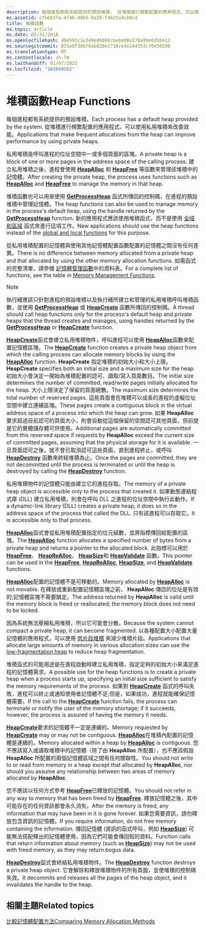 ```yaml
---
description: 每個進程都有系統提供的預設堆積。 從堆積進行頻繁配置的應用程式，可以使用私用堆積來改善效能。
ms.assetid: cfb683fa-4f46-48b5-9a28-f4625a9cb8cd
title: 堆積函數
ms.topic: article
ms.date: 05/31/2018
ms.openlocfilehash: d0e591c1e349ed6806cbebe00a178a99e63bb412
ms.sourcegitcommit: 831e8f3db78ab820e1710cede244553c70e50500
ms.translationtype: MT
ms.contentlocale: zh-TW
ms.lasthandoff: 01/07/2021
ms.locfileid: "103849162"
---
```

# <a name="heap-functions"></a><span data-ttu-id="e0aa2-104">堆積函數</span><span class="sxs-lookup"><span data-stu-id="e0aa2-104">Heap Functions</span></span>

<span data-ttu-id="e0aa2-105">每個進程都有系統提供的預設堆積。</span><span class="sxs-lookup"><span data-stu-id="e0aa2-105">Each process has a default heap provided by the system.</span></span> <span data-ttu-id="e0aa2-106">從堆積進行頻繁配置的應用程式，可以使用私用堆積來改善效能。</span><span class="sxs-lookup"><span data-stu-id="e0aa2-106">Applications that make frequent allocations from the heap can improve performance by using private heaps.</span></span>

<span data-ttu-id="e0aa2-107">私用堆積是呼叫進程的位址空間中一或多個頁面的區塊。</span><span class="sxs-lookup"><span data-stu-id="e0aa2-107">A private heap is a block of one or more pages in the address space of the calling process.</span></span> <span data-ttu-id="e0aa2-108">建立私用堆積之後，進程會使用 [**HeapAlloc**](/windows/desktop/api/HeapApi/nf-heapapi-heapalloc) 和 [**HeapFree**](/windows/desktop/api/HeapApi/nf-heapapi-heapfree) 等函數來管理該堆積中的記憶體。</span><span class="sxs-lookup"><span data-stu-id="e0aa2-108">After creating the private heap, the process uses functions such as [**HeapAlloc**](/windows/desktop/api/HeapApi/nf-heapapi-heapalloc) and [**HeapFree**](/windows/desktop/api/HeapApi/nf-heapapi-heapfree) to manage the memory in that heap.</span></span>

<span data-ttu-id="e0aa2-109">堆積函數也可以用來使用 [**GetProcessHeap**](/windows/desktop/api/HeapApi/nf-heapapi-getprocessheap) 函式所傳回的控制碼，在進程的預設堆積中管理記憶體。</span><span class="sxs-lookup"><span data-stu-id="e0aa2-109">The heap functions can also be used to manage memory in the process's default heap, using the handle returned by the [**GetProcessHeap**](/windows/desktop/api/HeapApi/nf-heapapi-getprocessheap) function.</span></span> <span data-ttu-id="e0aa2-110">新的應用程式應該使用堆積函式，而不是使用 [全域和區域](global-and-local-functions.md) 函式來進行這項工作。</span><span class="sxs-lookup"><span data-stu-id="e0aa2-110">New applications should use the heap functions instead of the [global and local functions](global-and-local-functions.md) for this purpose.</span></span>

<span data-ttu-id="e0aa2-111">從私用堆積配置的記憶體與使用其他記憶體配置函數配置的記憶體之間沒有任何差異。</span><span class="sxs-lookup"><span data-stu-id="e0aa2-111">There is no difference between memory allocated from a private heap and that allocated by using the other memory allocation functions.</span></span> <span data-ttu-id="e0aa2-112">如需函式的完整清單，請參閱 [記憶體管理函數](memory-management-functions.md)中的資料表。</span><span class="sxs-lookup"><span data-stu-id="e0aa2-112">For a complete list of functions, see the table in [Memory Management Functions](memory-management-functions.md).</span></span>

> [!Note]  
> <span data-ttu-id="e0aa2-113">執行緒應該只針對進程的預設堆積以及執行緒所建立和管理的私用堆積呼叫堆積函數，並使用 [**GetProcessHeap**](/windows/desktop/api/HeapApi/nf-heapapi-getprocessheap) 或 [**HeapCreate**](/windows/desktop/api/HeapApi/nf-heapapi-heapcreate) 函數所傳回的控制碼。</span><span class="sxs-lookup"><span data-stu-id="e0aa2-113">A thread should call heap functions only for the process's default heap and private heaps that the thread creates and manages, using handles returned by the [**GetProcessHeap**](/windows/desktop/api/HeapApi/nf-heapapi-getprocessheap) or [**HeapCreate**](/windows/desktop/api/HeapApi/nf-heapapi-heapcreate) function.</span></span>

 

<span data-ttu-id="e0aa2-114">[**HeapCreate**](/windows/desktop/api/HeapApi/nf-heapapi-heapcreate)函式會建立私用堆積物件，呼叫進程可以使用 [**HeapAlloc**](/windows/desktop/api/HeapApi/nf-heapapi-heapalloc)函數來配置記憶體區塊。</span><span class="sxs-lookup"><span data-stu-id="e0aa2-114">The [**HeapCreate**](/windows/desktop/api/HeapApi/nf-heapapi-heapcreate) function creates a private heap object from which the calling process can allocate memory blocks by using the [**HeapAlloc**](/windows/desktop/api/HeapApi/nf-heapapi-heapalloc) function.</span></span> <span data-ttu-id="e0aa2-115">**HeapCreate** 指定堆積的初始大小和大小上限。</span><span class="sxs-lookup"><span data-stu-id="e0aa2-115">**HeapCreate** specifies both an initial size and a maximum size for the heap.</span></span> <span data-ttu-id="e0aa2-116">初始大小會決定一開始為堆積配置的認可、讀取/寫入頁面數目。</span><span class="sxs-lookup"><span data-stu-id="e0aa2-116">The initial size determines the number of committed, read/write pages initially allocated for the heap.</span></span> <span data-ttu-id="e0aa2-117">大小上限決定了保留的頁面總數。</span><span class="sxs-lookup"><span data-stu-id="e0aa2-117">The maximum size determines the total number of reserved pages.</span></span> <span data-ttu-id="e0aa2-118">這些頁面會在堆積可以成長的進程的虛擬位址空間中建立連續區塊。</span><span class="sxs-lookup"><span data-stu-id="e0aa2-118">These pages create a contiguous block in the virtual address space of a process into which the heap can grow.</span></span> <span data-ttu-id="e0aa2-119">如果 **HeapAlloc** 要求超過目前認可的頁面大小，則會自動從這個保留的空間認可其他頁面，但前提是它的實體儲存體可供使用。</span><span class="sxs-lookup"><span data-stu-id="e0aa2-119">Additional pages are automatically committed from this reserved space if requests by **HeapAlloc** exceed the current size of committed pages, assuming that the physical storage for it is available.</span></span> <span data-ttu-id="e0aa2-120">一旦頁面認可之後，就不會已取消認可這些頁面，直到進程終止，或呼叫 [**HeapDestroy**](/windows/desktop/api/HeapApi/nf-heapapi-heapdestroy) 函數來終結堆積為止。</span><span class="sxs-lookup"><span data-stu-id="e0aa2-120">Once the pages are committed, they are not decommitted until the process is terminated or until the heap is destroyed by calling the [**HeapDestroy**](/windows/desktop/api/HeapApi/nf-heapapi-heapdestroy) function.</span></span>

<span data-ttu-id="e0aa2-121">私用堆積物件的記憶體只能由建立它的進程存取。</span><span class="sxs-lookup"><span data-stu-id="e0aa2-121">The memory of a private heap object is accessible only to the process that created it.</span></span> <span data-ttu-id="e0aa2-122">如果動態連結程式庫 (DLL) 建立私用堆積，則會在呼叫 DLL 之進程的位址空間中執行此動作。</span><span class="sxs-lookup"><span data-stu-id="e0aa2-122">If a dynamic-link library (DLL) creates a private heap, it does so in the address space of the process that called the DLL.</span></span> <span data-ttu-id="e0aa2-123">只有該進程可以存取它。</span><span class="sxs-lookup"><span data-stu-id="e0aa2-123">It is accessible only to that process.</span></span>

<span data-ttu-id="e0aa2-124">[**HeapAlloc**](/windows/desktop/api/HeapApi/nf-heapapi-heapalloc)函式會從私用堆積配置指定的位元組數，並將指標傳回給配置的區塊。</span><span class="sxs-lookup"><span data-stu-id="e0aa2-124">The [**HeapAlloc**](/windows/desktop/api/HeapApi/nf-heapapi-heapalloc) function allocates a specified number of bytes from a private heap and returns a pointer to the allocated block.</span></span> <span data-ttu-id="e0aa2-125">此指標可以用於 [**HeapFree**](/windows/desktop/api/HeapApi/nf-heapapi-heapfree)、 [**HeapReAlloc**](/windows/desktop/api/HeapApi/nf-heapapi-heaprealloc)、 [**HeapSize**](/windows/desktop/api/HeapApi/nf-heapapi-heapsize)和 [**HeapValidate**](/windows/desktop/api/HeapApi/nf-heapapi-heapvalidate) 函數。</span><span class="sxs-lookup"><span data-stu-id="e0aa2-125">This pointer can be used in the [**HeapFree**](/windows/desktop/api/HeapApi/nf-heapapi-heapfree), [**HeapReAlloc**](/windows/desktop/api/HeapApi/nf-heapapi-heaprealloc), [**HeapSize**](/windows/desktop/api/HeapApi/nf-heapapi-heapsize), and [**HeapValidate**](/windows/desktop/api/HeapApi/nf-heapapi-heapvalidate) functions.</span></span>

<span data-ttu-id="e0aa2-126">[**HeapAlloc**](/windows/desktop/api/HeapApi/nf-heapapi-heapalloc)配置的記憶體不是可移動的。</span><span class="sxs-lookup"><span data-stu-id="e0aa2-126">Memory allocated by [**HeapAlloc**](/windows/desktop/api/HeapApi/nf-heapapi-heapalloc) is not movable.</span></span> <span data-ttu-id="e0aa2-127">在釋放或重新配置記憶體區塊之前， **HeapAlloc** 傳回的位址是有效的;記憶體區塊不需要鎖定。</span><span class="sxs-lookup"><span data-stu-id="e0aa2-127">The address returned by **HeapAlloc** is valid until the memory block is freed or reallocated; the memory block does not need to be locked.</span></span>

<span data-ttu-id="e0aa2-128">因為系統無法壓縮私用堆積，所以它可能會分散。</span><span class="sxs-lookup"><span data-stu-id="e0aa2-128">Because the system cannot compact a private heap, it can become fragmented.</span></span> <span data-ttu-id="e0aa2-129">以各種配置大小配置大量記憶體的應用程式，可以使用 [低片段堆積](low-fragmentation-heap.md) 來減少堆積片段。</span><span class="sxs-lookup"><span data-stu-id="e0aa2-129">Applications that allocate large amounts of memory in various allocation sizes can use the [low-fragmentation heap](low-fragmentation-heap.md) to reduce heap fragmentation.</span></span>

<span data-ttu-id="e0aa2-130">堆積函式的可能用途是在進程啟動時建立私用堆積，指定足夠的初始大小來滿足進程的記憶體需求。</span><span class="sxs-lookup"><span data-stu-id="e0aa2-130">A possible use for the heap functions is to create a private heap when a process starts up, specifying an initial size sufficient to satisfy the memory requirements of the process.</span></span> <span data-ttu-id="e0aa2-131">如果對 [**HeapCreate**](/windows/desktop/api/HeapApi/nf-heapapi-heapcreate) 函式的呼叫失敗，進程可以終止或通知使用者記憶體不足;但是，如果成功，進程就能確保記憶體需要。</span><span class="sxs-lookup"><span data-stu-id="e0aa2-131">If the call to the [**HeapCreate**](/windows/desktop/api/HeapApi/nf-heapapi-heapcreate) function fails, the process can terminate or notify the user of the memory shortage; if it succeeds, however, the process is assured of having the memory it needs.</span></span>

<span data-ttu-id="e0aa2-132">[**HeapCreate**](/windows/desktop/api/HeapApi/nf-heapapi-heapcreate)要求的記憶體不一定是連續的。</span><span class="sxs-lookup"><span data-stu-id="e0aa2-132">Memory requested by [**HeapCreate**](/windows/desktop/api/HeapApi/nf-heapapi-heapcreate) may or may not be contiguous.</span></span> <span data-ttu-id="e0aa2-133">[**HeapAlloc**](/windows/desktop/api/HeapApi/nf-heapapi-heapalloc)在堆積內配置的記憶體是連續的。</span><span class="sxs-lookup"><span data-stu-id="e0aa2-133">Memory allocated within a heap by [**HeapAlloc**](/windows/desktop/api/HeapApi/nf-heapapi-heapalloc) is contiguous.</span></span> <span data-ttu-id="e0aa2-134">您不應該寫入或讀取堆積中的記憶體（除了由 **HeapAlloc** 所配置），也不應該假設 **HeapAlloc** 所配置的兩個記憶體區域之間有任何關聯性。</span><span class="sxs-lookup"><span data-stu-id="e0aa2-134">You should not write to or read from memory in a heap except that allocated by **HeapAlloc**, nor should you assume any relationship between two areas of memory allocated by **HeapAlloc**.</span></span>

<span data-ttu-id="e0aa2-135">您不應該以任何方式參考 [**HeapFree**](/windows/desktop/api/HeapApi/nf-heapapi-heapfree)已釋放的記憶體。</span><span class="sxs-lookup"><span data-stu-id="e0aa2-135">You should not refer in any way to memory that has been freed by [**HeapFree**](/windows/desktop/api/HeapApi/nf-heapapi-heapfree).</span></span> <span data-ttu-id="e0aa2-136">釋放記憶體之後，其中可能存在的任何資訊都會永久消失。</span><span class="sxs-lookup"><span data-stu-id="e0aa2-136">After the memory is freed, any information that may have been in it is gone forever.</span></span> <span data-ttu-id="e0aa2-137">如果您需要資訊，請勿釋放包含資訊的記憶體。</span><span class="sxs-lookup"><span data-stu-id="e0aa2-137">If you require information, do not free memory containing the information.</span></span> <span data-ttu-id="e0aa2-138">傳回記憶體 (資訊的函式呼叫，例如 [**HeapSize**](/windows/desktop/api/HeapApi/nf-heapapi-heapsize)) 可能無法搭配釋出的記憶體使用，因為它們可能會傳回假的資料。</span><span class="sxs-lookup"><span data-stu-id="e0aa2-138">Function calls that return information about memory (such as [**HeapSize**](/windows/desktop/api/HeapApi/nf-heapapi-heapsize)) may not be used with freed memory, as they may return bogus data.</span></span>

<span data-ttu-id="e0aa2-139">[**HeapDestroy**](/windows/desktop/api/HeapApi/nf-heapapi-heapdestroy)函式會終結私用堆積物件。</span><span class="sxs-lookup"><span data-stu-id="e0aa2-139">The [**HeapDestroy**](/windows/desktop/api/HeapApi/nf-heapapi-heapdestroy) function destroys a private heap object.</span></span> <span data-ttu-id="e0aa2-140">它會解除和釋放堆積物件的所有頁面，並使堆積的控制碼失效。</span><span class="sxs-lookup"><span data-stu-id="e0aa2-140">It decommits and releases all the pages of the heap object, and it invalidates the handle to the heap.</span></span>

## <a name="related-topics"></a><span data-ttu-id="e0aa2-141">相關主題</span><span class="sxs-lookup"><span data-stu-id="e0aa2-141">Related topics</span></span>

<dl> <dt>

[<span data-ttu-id="e0aa2-142">比較記憶體配置方法</span><span class="sxs-lookup"><span data-stu-id="e0aa2-142">Comparing Memory Allocation Methods</span></span>](comparing-memory-allocation-methods.md)
</dt> </dl>

 

 



